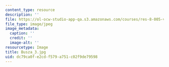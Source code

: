 ```yaml
---
content_type: resource
description: ''
file: https://ol-ocw-studio-app-qa.s3.amazonaws.com/courses/res-8-005-vibrations-and-waves-problem-solving-fall-2012/dc79ca0fe2cdf579a751c02f9de79598_Busza_3.jpg
file_type: image/jpeg
image_metadata:
  caption: ''
  credit: ''
  image-alt: ''
resourcetype: Image
title: Busza_3.jpg
uid: dc79ca0f-e2cd-f579-a751-c02f9de79598
---
```

